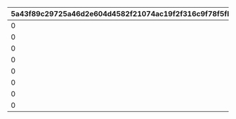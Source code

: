 |5a43f89c29725a46d2e604d4582f21074ac19f2f316c9f78f5fbd343056753d0|1197757b7ae4c7c4426f5d3211bc7b8113fba0d9c563092490c669592b242d1a|35e2df857668c0d91d7f1d7b5e488acc734c7710299a1980e8a2a0ae2c58755c|6854c4167648a496d30508be0d1a05351cbd13b5a02ac1b52aa62fc97dc004d3|0488422d4ac4e3870c9385f55c33734464cb857f5fe1c7de40aa7426ad0d6bca|46c4fdb85d586b35130746a090def6527f2fb98390fb2a9fcc8f75f28b190bb3|07140c7bfe8b1664b3a54a3b268ce8c71a7239a102d694f18f189fcec0164958|d32ed878c8b6964551c4c1ca863852bb4d480d4a4677e6d92417a051ad8b2f31|87f8f6c9fd72da691f971c7027b4ff41512194598faf9418515c933f332fe966|cdc6a4e6433e1ff4fdae155e44322fc1245e02c19bb74f9bf3cab4769935d984|f9fd46d4611a4bf28eaf1c980a3c0410963c3726a7a5ff6ebcab1fc4392ddd26|9bc522b67ca7dcaa60c27ae2ce21435f9bad3d0b8dcfbd63ad26e9644fa849f6|b832bd49ba479d65e28c520bb5798b191078e13eeb1f412b4dc8ea37a672a63d|3454d796ec8f53cee59fae1189b76fd4bc2dac289e0f2f0c81b72893aeb0a841|95659687617d73da777b71e8d3a22c39a946d72bc5d1a6522f305eb017c5a02f|2b495c44659468c6574347f10fd824d42fc6bbf945eb281a8016e6ec4ddd7db0|
| --- | --- | --- | --- | --- | --- | --- | --- | --- | --- | --- | --- | --- | --- | --- | --- |
|0|0|111001|0|62001|2|0|0|0|0|0|0|0|0|0|75|
|0|0|111011|0|91002|8|0|0|0|0|0|0|0|0|0|30|
|0|0|111012|0|91002|8|0|2|5|0|0|0|0|90005|0|30|
|0|0|112001|0|62001|2|0|0|0|0|0|0|0|0|0|150|
|0|0|112011|0|91002|8|0|2|10|0|0|0|0|90005|0|60|
|0|90005|113001|0|91002|8|10|2|400|0|2|2|50|62001|23001|200|
|0|90005|114001|0|91002|8|10|2|500|0|2|2|500|62001|25021|200|
|0|0|115001|0|91002|8|0|0|0|0|0|0|0|0|0|500|